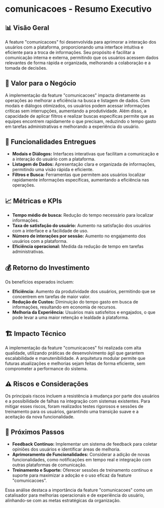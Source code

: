 # comunicacoes - Resumo Executivo

## 📊 Visão Geral
A feature "comunicacoes" foi desenvolvida para aprimorar a interação dos usuários com a plataforma, proporcionando uma interface intuitiva e eficiente para a troca de informações. Seu propósito é facilitar a comunicação interna e externa, permitindo que os usuários acessem dados relevantes de forma rápida e organizada, melhorando a colaboração e a tomada de decisões.

## 💼 Valor para o Negócio
A implementação da feature "comunicacoes" impacta diretamente as operações ao melhorar a eficiência na busca e listagem de dados. Com modais e diálogos otimizados, os usuários podem acessar informações críticas sem interrupções, aumentando a produtividade. Além disso, a capacidade de aplicar filtros e realizar buscas específicas permite que as equipes encontrem rapidamente o que precisam, reduzindo o tempo gasto em tarefas administrativas e melhorando a experiência do usuário.

## 🎯 Funcionalidades Entregues
- **Modais e Diálogos:** Interfaces interativas que facilitam a comunicação e a interação do usuário com a plataforma.
- **Listagem de Dados:** Apresentação clara e organizada de informações, permitindo uma visão rápida e eficiente.
- **Filtros e Busca:** Ferramentas que permitem aos usuários localizar rapidamente informações específicas, aumentando a eficiência nas operações.

## 📈 Métricas e KPIs
- **Tempo médio de busca:** Redução do tempo necessário para localizar informações.
- **Taxa de satisfação do usuário:** Aumento na satisfação dos usuários com a interface e a facilidade de uso.
- **Número de interações por sessão:** Aumento no engajamento dos usuários com a plataforma.
- **Eficiência operacional:** Medida da redução de tempo em tarefas administrativas.

## 💰 Retorno do Investimento
Os benefícios esperados incluem:
- **Eficiência:** Aumento da produtividade dos usuários, permitindo que se concentrem em tarefas de maior valor.
- **Redução de Custos:** Diminuição do tempo gasto em busca de informações, resultando em economia de recursos.
- **Melhoria da Experiência:** Usuários mais satisfeitos e engajados, o que pode levar a uma maior retenção e lealdade à plataforma.

## 🏗️ Impacto Técnico
A implementação da feature "comunicacoes" foi realizada com alta qualidade, utilizando práticas de desenvolvimento ágil que garantem escalabilidade e manutenibilidade. A arquitetura modular permite que futuras atualizações e melhorias sejam feitas de forma eficiente, sem comprometer a performance do sistema.

## ⚠️ Riscos e Considerações
Os principais riscos incluem a resistência à mudança por parte dos usuários e a possibilidade de falhas na integração com sistemas existentes. Para mitigar esses riscos, foram realizados testes rigorosos e sessões de treinamento para os usuários, garantindo uma transição suave e a aceitação da nova funcionalidade.

## 🚀 Próximos Passos
- **Feedback Contínuo:** Implementar um sistema de feedback para coletar opiniões dos usuários e identificar áreas de melhoria.
- **Aprimoramento de Funcionalidades:** Considerar a adição de novas funcionalidades, como notificações em tempo real e integração com outras plataformas de comunicação.
- **Treinamento e Suporte:** Oferecer sessões de treinamento contínuo e suporte para maximizar a adoção e o uso eficaz da feature "comunicacoes". 

Essa análise destaca a importância da feature "comunicacoes" como um catalisador para melhorias operacionais e de experiência do usuário, alinhando-se com as metas estratégicas da organização.
